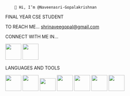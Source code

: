         👋 Hi, I’m @Naveenasri-Gopalakrishnan

FINAL YEAR CSE STUDENT

TO REACH ME...
   shrinaveegopal@gmail.com

 CONNECT WITH ME IN...
 
  
  <img src="https://github.com/user-attachments/assets/ca0e714c-6d64-46c3-9cd8-446a2c739834" height="50" width="50">  <img src="https://github.com/user-attachments/assets/1194a22c-1362-4846-85c5-5c10d277c3fe" height="50" width="50">


  LANGUAGES AND TOOLS

  <img src="https://github.com/user-attachments/assets/1bc71876-b08b-4dfe-918e-114cbb4b7c00" height="50" width="50">   
  <img src="https://github.com/user-attachments/assets/d305d4de-c1a2-4a26-863b-aaf32d3e4d5d" height="50" width="50">
  <img src="https://github.com/user-attachments/assets/2782e58b-c2a7-4844-a189-8a9824cd9e6d" height="40" width="50">   
  <img src="https://github.com/user-attachments/assets/4c6e9551-072a-44b2-afe3-3c1d61913579" height="50" width="50">  
  <img src="https://github.com/user-attachments/assets/21dd794c-7ca3-4b44-8cd9-84ead7f4606b" height="50" width="50">
  <img src="https://github.com/user-attachments/assets/76d74977-747f-450e-b93c-5818dab7cd4b" height="50" width="50">
  <img src="https://github.com/user-attachments/assets/6108f503-bc56-43da-b73d-0e6a463d443f" height="50" width="50">
  





  

  





